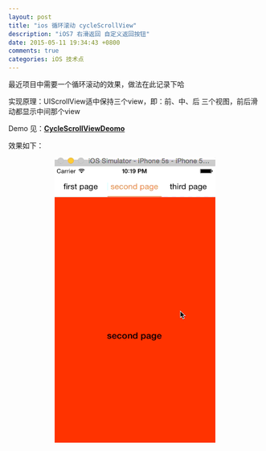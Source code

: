 ```yaml
---
layout: post
title: "ios 循环滚动 cycleScrollView"
description: "iOS7 右滑返回 自定义返回按钮"
date: 2015-05-11 19:34:43 +0800
comments: true
categories: iOS 技术点
---
```


最近项目中需要一个循环滚动的效果，做法在此记录下哈

实现原理：UIScrollView适中保持三个view，即：前、中、后 三个视图，前后滑动都显示中间那个view

Demo 见：**[CycleScrollViewDeomo](https://github.com/strivingboy/CycleScrollViewDemo)**

效果如下：

<div align=center>
<img src="/images/scroll.gif" width="320" height="568" alt="demo gif"/>
</div>

